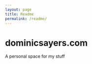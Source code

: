 ```yaml
---
layout: page
title: Readme
permalink: /readme/
---
```


dominicsayers.com
=================

A personal space for my stuff
